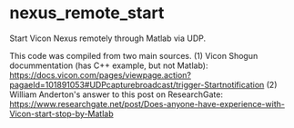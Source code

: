 # nexus_remote_start
Start Vicon Nexus remotely through Matlab via UDP.

This code was compiled from two main sources.
(1) Vicon Shogun docummentation (has C++ example, but not Matlab): https://docs.vicon.com/pages/viewpage.action?pagaeId=101891053#UDPcapturebroadcast/trigger-Startnotification
(2) William Anderton's answer to this post on ResearchGate: https://www.researchgate.net/post/Does-anyone-have-experience-with-Vicon-start-stop-by-Matlab
